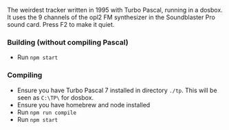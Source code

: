 The weirdest tracker written in 1995 with Turbo Pascal, running in a dosbox. It uses the 9 channels of the opl2 FM synthesizer in the Soundblaster Pro sound card. Press F2 to make it quiet.

### Building (without compiling Pascal)
  - Run `npm start`

### Compiling
  - Ensure you have Turbo Pascal 7 installed in directory `./tp`. This will be seen as `C:\TP\` for dosbox.
  - Ensure you have homebrew and node installed
  - Run `npm run compile`
  - Run `npm start`
